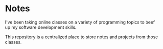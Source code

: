 # Notes

I've been taking online classes on a variety of programming topics to beef up my software development skills.

This repository is a centralized place to store notes and projects from those classes.
